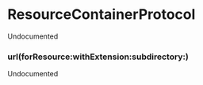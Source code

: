 # ResourceContainerProtocol
<p>Undocumented</p>

### url(forResource:withExtension:subdirectory:)
<p>Undocumented</p>

